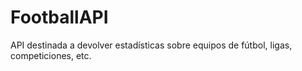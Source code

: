 # FootballAPI
API destinada a devolver estadísticas sobre equipos de fútbol, ligas, competiciones, etc.

